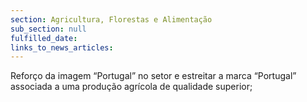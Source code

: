 ```yaml
---
section: Agricultura, Florestas e Alimentação
sub_section: null
fulfilled_date:
links_to_news_articles:
---
```


Reforço da imagem “Portugal” no setor e estreitar a marca “Portugal” associada a uma produção agrícola de qualidade superior;